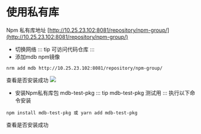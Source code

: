 # 使用私有库
Npm 私有库地址
[http://10.25.23.102:8081/repository/npm-group/](http://10.25.23.102:8081/repository/npm-group/)

- 切换网络
::: tip
可访问代码仓库
:::
- 添加mdb npm镜像
```
nrm add mdb http://10.25.23.102:8081/repository/npm-group/
```
查看是否安装成功
![](https://cdn.sinaimg.cn.52ecy.cn/large/005BYqpgly1g3o7fruiv9j30re0dsqd1.jpg)
- 安装Npm私有库包 mdb-test-pkg
::: tip
mdb-test-pkg 测试用
:::
执行以下命令安装
```
npm install mdb-test-pkg 或 yarn add mdb-test-pkg
```
查看是否安装成功